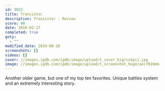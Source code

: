 ```yaml
---
id: 3022
title: Transistor
description: Transistor - Review
score: 90
date: 2016-02-17
completed: true
goty:
  - ""
modified_date: 2024-08-16
screenshots: []
videos: []
cover: //images.igdb.com/igdb/image/upload/t_cover_big/co1pi1.jpg
image: //images.igdb.com/igdb/image/upload/t_screenshot_huge/axc7016mm1qftco88y4y.jpg
---
```

Another older game, but one of my top ten favorites. Unique battles system and an extremely interesting story.